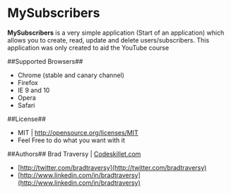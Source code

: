 # MySubscribers #

**MySubscribers** is a very simple application (Start of an application) which allows you to create, read, update and delete users/subscribers. This application was only created to aid the YouTube course

##Supported Browsers##
* Chrome (stable and canary channel)
* Firefox
* IE 9 and 10
* Opera
* Safari

##License##
* MIT | http://opensource.org/licenses/MIT
* Feel Free to do what you want with it

##Authors##
Brad Traversy | [Codeskillet.com](http://www.codeskillet.com)

* [http://twitter.com/bradtraversy](http://twitter.com/bradtraversy)
* [http://www.linkedin.com/in/bradtraversy](http://www.linkedin.com/in/bradtraversy)